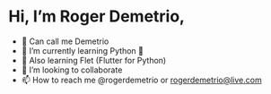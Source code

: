 # Hi, I’m Roger Demetrio,
- 👋 Can call me Demetrio
- 🌱 I’m currently learning Python 🐍
- 🌱 Also learning Flet (Flutter for Python)
- 💞️ I’m looking to collaborate
- 📫 How to reach me @rogerdemetrio or rogerdemetrio@live.com
